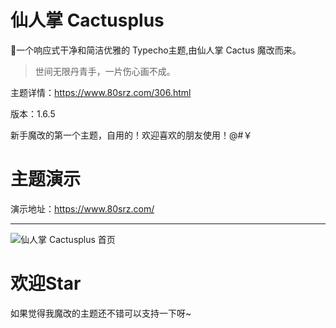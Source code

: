 # 仙人掌 Cactusplus
🌵一个响应式干净和简洁优雅的 Typecho主题,由仙人掌 Cactus 魔改而来。

>世间无限丹青手，一片伤心画不成。


主题详情：https://www.80srz.com/306.html

版本：1.6.5

新手魔改的第一个主题，自用的！欢迎喜欢的朋友使用！@#￥


# 主题演示

演示地址：https://www.80srz.com/

----
![仙人掌 Cactusplus 首页](https://s1.ax1x.com/2023/02/19/pSOSlYn.png)

# 欢迎Star

如果觉得我魔改的主题还不错可以支持一下呀~


  [1]: https://github.com/probberechts/hexo-theme-cactus
  [2]: https://alili.tech/
  [3]: https://www.xde.io/
